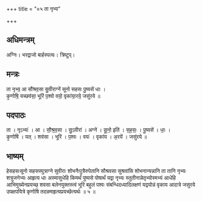 +++
title = "०५ ता नृभ्य"

+++
## अधिमन्त्रम्
अग्निः। भरद्वाजो बार्हस्पत्यः। त्रिष्टुप्।

## मन्त्रः
ता नृभ्य॒ आ सौ॑श्रव॒सा सु॒वीराग्ने॑ सूनो सहसः पु॒ष्यसे॑ धाः ।  
कृ॒णोषि॒ यच्छव॑सा॒ भूरि॑ प॒श्वो वयो॒ वृका॑या॒रये॒ जसु॑रये ॥

## पदपाठः
ता । नृऽभ्यः॑ । आ । सौ॒श्र॒व॒सा । सु॒ऽवीरा॑ । अग्ने॑ । सू॒नो॒ इति॑ । स॒ह॒सः॒ । पु॒ष्यसे॑ । धाः॒ ।  
कृ॒णोषि॑ । यत् । शव॑सा । भूरि॑ । प॒श्वः । वयः॑ । वृका॑य । अ॒रये॑ । जसु॑रये ॥

## भाष्यम्
हेसहसःसूनो सहसस्पुत्राग्ने सुवीराः शोभनैःपुत्रैरुपेतानि सौश्रवसा सुश्रवांसि शोभनान्यन्नानि ता तानि नृभ्यः शत्रुजनेभ्यः आहृत्य धाः अस्मासुधेहि किमर्थं पुष्यसे पोषार्थं यद्वा नृभ्यः स्तुतीनान्नेतृभ्योस्मभ्यं आधेहि आभिमुख्येनप्रयच्छ् शवसा बलेनयुक्तस्त्वं भूरि बहुलं पश्वः संबन्धिदध्यादिलक्षणं यद्वयोन्नं वृकाय आदात्रे जसुरये उपक्षपयित्रे कृणोषि तदन्नमाहृत्यप्रयच्छेत्यर्थः ॥ ५ ॥